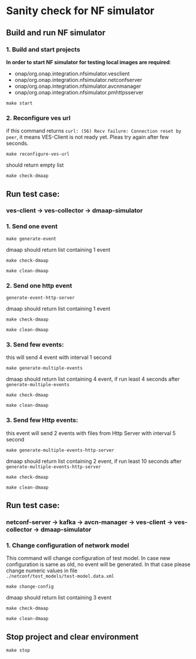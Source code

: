 # Sanity check for NF simulator


## Build and run NF simulator

### 1. Build and start projects
**In order to start NF simulator for testing local images are required**:
- onap/org.onap.integration.nfsimulator.vesclient
- onap/org.onap.integration.nfsimulator.netconfserver
- onap/org.onap.integration.nfsimulator.avcnmanager
- onap/org.onap.integration.nfsimulator.pmhttpsserver

```
make start
```

### 2. Reconfigure ves url
if this command returns `curl: (56) Recv failure: Connection reset by peer`, 
it means VES-Client is not ready yet. Pleas try again after few seconds.
```
make reconfigure-ves-url
```
should return empty list 
```
make check-dmaap
```


## Run test case:
### ves-client -> ves-collector -> dmaap-simulator

### 1. Send one event
```
make generate-event
```
dmaap should return list containing 1 event
```
make check-dmaap
```
```
make clean-dmaap
```
### 2. Send one http event
```
generate-event-http-server
```
dmaap should return list containing 1 event
```
make check-dmaap
```
```
make clean-dmaap
```
### 3. Send few events:
this will send 4 event with interval 1 second
```
make generate-multiple-events
```
dmaap should return list containing 4 event,
if run least 4 seconds after  `generate-multiple-events`
```
make check-dmaap
```
```
make clean-dmaap
```
### 3. Send few Http events:
this event will send 2 events with files from Http Server with interval 5 second
```
make generate-multiple-events-http-server
```
dmaap should return list containing 2 event,
if run least 10 seconds after `generate-multiple-events-http-server`
```
make check-dmaap
```
```
make clean-dmaap
```


## Run test case:
### netconf-server -> kafka -> avcn-manager -> ves-client -> ves-collector -> dmaap-simulator

### 1. Change configuration of network model
This command will change configuration of test model. 
In case new configuration is same as old, no event will be generated.
In that case please change numeric values in file   
`./netconf/test_models/test-model.data.xml`
```
make change-config
```
dmaap should return list containing 3 event
```
make check-dmaap
```
```
make clean-dmaap
```


## Stop project and clear environment
```
make stop
```
